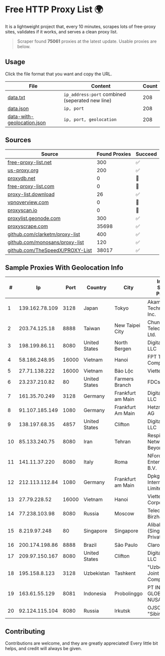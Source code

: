 
# Free HTTP Proxy List 🌍

It is a lightweight project that, every 10 minutes, scrapes lots of free-proxy sites, validates if it works, and serves a clean proxy list.


> Scraper found **75061** proxies at the latest update. Usable proxies are below.

## Usage

Click the file format that you want and copy the URL.


|File|Content|Count|
|----|-------|-----|
|[data.txt](https://raw.githubusercontent.com/themiralay/Proxy-List-World/master/data.txt)|`ip_address:port` combined (seperated new line)|208|
|[data.json](https://raw.githubusercontent.com/themiralay/Proxy-List-World/master/data.json)|`ip, port`|208|
|[data-with-geolocation.json](https://raw.githubusercontent.com/themiralay/Proxy-List-World/master/data-with-geolocation.json)|`ip, port, geolocation`|208|

## Sources

|Source|Found Proxies|Succeed|
|------|-------------|-------|
|[free-proxy-list.net](https://free-proxy-list.net)|300|✅|
|[us-proxy.org](https://www.us-proxy.org)|200|✅|
|[proxydb.net](http://proxydb.net)|0|🚫|
|[free-proxy-list.com](https://free-proxy-list.com/?page=&port=&type%5B%5D=http&type%5B%5D=https&up_time=0&search=Search)|0|🚫|
|[proxy-list.download](https://www.proxy-list.download/HTTP)|26|✅|
|[vpnoverview.com](https://vpnoverview.com/privacy/anonymous-browsing/free-proxy-servers)|0|🚫|
|[proxyscan.io](https://www.proxyscan.io)|0|🚫|
|[proxylist.geonode.com](https://proxylist.geonode.com/api/proxy-list?limit=300&page=1&sort_by=lastChecked&sort_type=desc&protocols=http,https)|300|✅|
|[proxyscrape.com](https://api.proxyscrape.com/v2/?request=displayproxies&protocol=http&timeout=10000&country=all&ssl=all&anonymity=all)|35698|✅|
|[github.com/clarketm/proxy-list](https://raw.githubusercontent.com/clarketm/proxy-list/master/proxy-list-raw.txt)|400|✅|
|[github.com/monosans/proxy-list](https://raw.githubusercontent.com/monosans/proxy-list/main/proxies/http.txt)|120|✅|
|[github.com/TheSpeedX/PROXY-List](https://raw.githubusercontent.com/TheSpeedX/PROXY-List/master/http.txt)|38017|✅|


## Sample Proxies With Geolocation Info

|#|Ip|Port|Country|City|Internet Service Provider|
|-|--|----|-------|----|-------------------------|
|1|139.162.78.109|3128|Japan|Tokyo|Akamai Technologies, Inc.|
|2|203.74.125.18|8888|Taiwan|New Taipei City|Chunghwa Telecom Co., Ltd.|
|3|198.199.86.11|8080|United States|North Bergen|DigitalOcean, LLC|
|4|58.186.248.95|16000|Vietnam|Hanoi|FPT Telecom Company|
|5|27.71.138.222|16000|Vietnam|Bảo Lộc|Viettel Group|
|6|23.237.210.82|80|United States|Farmers Branch|FDCservers.net|
|7|161.35.70.249|3128|Germany|Frankfurt am Main|DigitalOcean, LLC|
|8|91.107.185.149|1080|Germany|Frankfurt Am Main|Hetzner Online AG|
|9|138.197.68.35|4857|United States|Clifton|DigitalOcean, LLC|
|10|85.133.240.75|8080|Iran|Tehran|Respina Networks & Beyond PJSC|
|11|141.11.37.220|8080|Italy|Roma|NForce Entertainment B.V.|
|12|212.113.112.84|1080|Germany|Frankfurt am Main|DpkgSoft International Limited|
|13|27.79.228.52|16000|Vietnam|Hanoi|Viettel Corporation|
|14|77.238.103.98|8080|Russia|Moscow|Telecom-Birzha, LLC|
|15|8.219.97.248|80|Singapore|Singapore|Alibaba Cloud (Singapore) Private Limited|
|16|200.174.198.86|8888|Brazil|São Paulo|Claro S.A|
|17|209.97.150.167|8080|United States|Clifton|DigitalOcean, LLC|
|18|195.158.8.123|3128|Uzbekistan|Tashkent|"Uzbektelekom" Joint Stock Company|
|19|163.61.55.129|8081|Indonesia|Probolinggo|PT INFINITY GLOBAL DATA NUSANTARA|
|20|92.124.115.104|8080|Russia|Irkutsk|OJSC "Sibirtelecom"|



## Contributing

Contributions are welcome, and they are greatly appreciated! Every
little bit helps, and credit will always be given.


